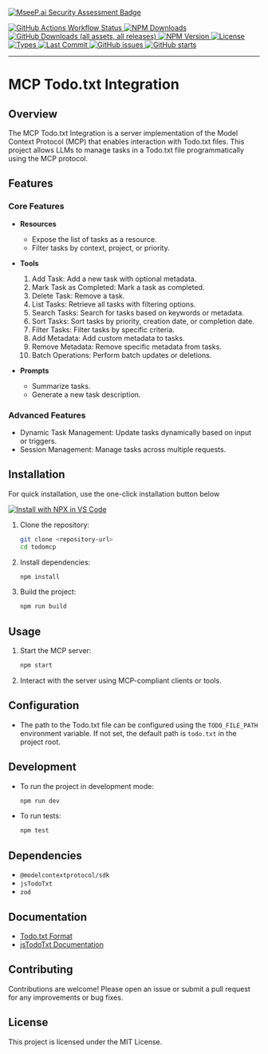 [![MseeP.ai Security Assessment Badge](https://mseep.net/pr/guifelix-mcp-server-todotxt-badge.png)](https://mseep.ai/app/guifelix-mcp-server-todotxt)

[
  ![GitHub Actions Workflow Status](https://img.shields.io/github/actions/workflow/status/guifelix/mcp-server-todotxt/release-please.yml)
  ![NPM Downloads](https://img.shields.io/npm/dy/mcp-server-todotxt?label=NPM%20downloads)
  ![GitHub Downloads (all assets, all releases)](https://img.shields.io/github/downloads/guifelix/mcp-server-todotxt/total?label=GitHub%20downloads)
  ![NPM Version](https://img.shields.io/npm/v/mcp-server-todotxt)
  ![License](https://img.shields.io/npm/l/mcp-server-todotxt)
  ![Types](https://img.shields.io/npm/types/mcp-server-todotxt)
  ![Last Commit](https://img.shields.io/github/last-commit/guifelix/mcp-server-todotxt)
  ![GitHub issues](https://img.shields.io/github/issues/guifelix/mcp-server-todotxt)
  ![GitHub starts](https://img.shields.io/github/stars/guifelix/mcp-server-todotxt?style=flat)
](https://www.npmjs.com/package/mcp-server-todotxt)

---

# MCP Todo.txt Integration

## Overview

The MCP Todo.txt Integration is a server implementation of the Model Context Protocol (MCP) that enables interaction with Todo.txt files. This project allows LLMs to manage tasks in a Todo.txt file programmatically using the MCP protocol.

## Features

### Core Features
- **Resources**
  - Expose the list of tasks as a resource.
  - Filter tasks by context, project, or priority.

- **Tools**
  1. Add Task: Add a new task with optional metadata.
  2. Mark Task as Completed: Mark a task as completed.
  3. Delete Task: Remove a task.
  4. List Tasks: Retrieve all tasks with filtering options.
  5. Search Tasks: Search for tasks based on keywords or metadata.
  6. Sort Tasks: Sort tasks by priority, creation date, or completion date.
  7. Filter Tasks: Filter tasks by specific criteria.
  8. Add Metadata: Add custom metadata to tasks.
  9. Remove Metadata: Remove specific metadata from tasks.
  10. Batch Operations: Perform batch updates or deletions.

- **Prompts**
  - Summarize tasks.
  - Generate a new task description.

### Advanced Features
- Dynamic Task Management: Update tasks dynamically based on input or triggers.
- Session Management: Manage tasks across multiple requests.

## Installation

For quick installation, use the one-click installation button below

[![Install with NPX in VS Code](https://img.shields.io/badge/VS_Code-NPM-0098FF?style=flat-square&logo=visualstudiocode&logoColor=white)
](https://insiders.vscode.dev/redirect/mcp/install?name=todotxt&config=%7B%22type%22%3A%20%22stdio%22%2C%22command%22%3A%20%22npx%22%2C%22args%22%3A%20%5B%22-y%22%2C%22guifelix%2Fmcp-server-todotxt%40latest%22%5D%2C%22gallery%22%3A%20true%2C%22env%22%3A%20%7B%22TODO_FILE_PATH%22%3A%20%22full_path%2Ftodo.txt%22%7D%7D)

1. Clone the repository:
   ```bash
   git clone <repository-url>
   cd todomcp
   ```

2. Install dependencies:
   ```bash
   npm install
   ```

3. Build the project:
   ```bash
   npm run build
   ```

## Usage

1. Start the MCP server:
   ```bash
   npm start
   ```

2. Interact with the server using MCP-compliant clients or tools.

## Configuration

- The path to the Todo.txt file can be configured using the `TODO_FILE_PATH` environment variable. If not set, the default path is `todo.txt` in the project root.

## Development

- To run the project in development mode:
  ```bash
  npm run dev
  ```

- To run tests:
  ```bash
  npm test
  ```

## Dependencies

- `@modelcontextprotocol/sdk`
- `jsTodoTxt`
- `zod`

## Documentation

- [Todo.txt Format](https://github.com/todotxt/todo.txt)
- [jsTodoTxt Documentation](https://jstodotxt.velvetcache.org/)

## Contributing

Contributions are welcome! Please open an issue or submit a pull request for any improvements or bug fixes.

## License

This project is licensed under the MIT License.

